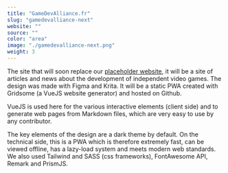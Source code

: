 ```yaml
---
title: "GameDevAlliance.fr"
slug: "gamedevalliance-next"
website: ""
source: ""
color: "area"
image: "./gamedevalliance-next.png"
weight: 3
---
```


The site that will soon replace our [placeholder website](/work/gamedevalliance), it will be a site of articles and news about the development of independent video games. The design was made with Figma and Krita. It will be a static PWA created with Gridsome (a VueJS website generator) and hosted on Github.

VueJS is used here for the various interactive elements (client side) and to generate web pages from Markdown files, which are very easy to use by any contributor.

The key elements of the design are a dark theme by default. On the technical side, this is a PWA which is therefore extremely fast, can be viewed offline, has a lazy-load system and meets modern web standards. We also used Tailwind and SASS (css frameworks), FontAwesome API, Remark and PrismJS.
